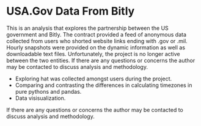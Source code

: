 # USA.Gov Data From Bitly

This is an analysis that explores the partnership between the US government and Bitly. The contract provided a feed of anonymous data collected from users who shorted website links ending with .gov or .mil. Hourly snapshots were provided on the dynamic information as well as downloadable text files. Unfortunately, the project is no longer active between the two entities. If there are any questions or concerns the author may be contacted to discuss analysis and methodology.

- Exploring hat was collected amongst users during the project.
- Comparing and contrasting the differences in calculating timezones in pure pythons and pandas.
- Data visisualization.

If there are any questions or concerns the author may be contacted to discuss analysis and methodology.